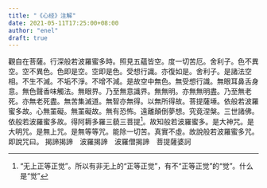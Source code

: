 ```yaml
---
title: "《心经》注解"
date: 2021-05-11T17:25:00+08:00
author: "enel"
draft: true
---
```


觀自在菩薩。行深般若波羅蜜多時。照見五蘊皆空。度一切苦厄。舍利子。色不異空。空不異色。色即是空。空即是色。受想行識。亦復如是。舍利子。是諸法空相。不生不滅。不垢不淨。不增不減。是故空中無色。無受想行識。無眼耳鼻舌身意。無色聲香味觸法。無眼界。乃至無意識界。無無明。亦無無明盡。乃至無老死。亦無老死盡。無苦集滅道。無智亦無得。以無所得故。菩提薩埵。依般若波羅蜜多故。心無罣礙。無罣礙故。無有恐怖。遠離顛倒夢想。究竟涅槃。三世諸佛。依般若波羅蜜多故。得阿耨多羅三藐三菩提[^阿耨多羅三藐三菩提]。故知般若波羅蜜多。是大神咒。是大明咒。是無上咒。是無等等咒。能除一切苦。真實不虛。故說般若波羅蜜多咒。即說咒曰。
揭諦揭諦　波羅揭諦　波羅僧揭諦　菩提薩婆訶

[^阿耨多羅三藐三菩提]: “无上正等正觉”。所以有非无上的“正等正觉”，有不“正等正觉”的“觉”。什么是“觉”